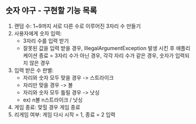 ## 숫자 야구 - 구현할 기능 목록
1. 랜덤 수: 1~9까지 서로 다른 수로 이루어진 3자리 수 만들기
2. 사용자에게 숫자 입력:
   - 3자리 수를 입력 받기
   - 잘못된 값을 입력 받을 경우, IllegalArgumentException 발생 시킨 후 애플리케이션 종료
     = 3자리 수가 아닌 경우, 각각 자리 수가 같은 경우, 숫자가 입력되지 않은 경우
4. 입력 받은 수 판별:
   - 자리와 숫자 모두 맞을 경우 -> 스트라이크
   - 자리만 맞을 경우 ->  볼
   - 자리와 숫자 모두 틀릴 경우 -> 낫싱
   - ex) n볼 n스트라이크 / 낫싱
6. 게임 종료: 맞힐 경우 게임 종료
7. 리게임 여부: 게임 다시 시작 = 1, 종료 = 2 입력
